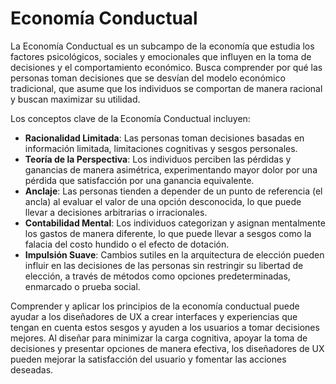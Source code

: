 # Economía Conductual

La Economía Conductual es un subcampo de la economía que estudia los factores psicológicos, sociales y emocionales que influyen en la toma de decisiones y el comportamiento económico. Busca comprender por qué las personas toman decisiones que se desvían del modelo económico tradicional, que asume que los individuos se comportan de manera racional y buscan maximizar su utilidad.

Los conceptos clave de la Economía Conductual incluyen:

- **Racionalidad Limitada**: Las personas toman decisiones basadas en información limitada, limitaciones cognitivas y sesgos personales.
- **Teoría de la Perspectiva**: Los individuos perciben las pérdidas y ganancias de manera asimétrica, experimentando mayor dolor por una pérdida que satisfacción por una ganancia equivalente.
- **Anclaje**: Las personas tienden a depender de un punto de referencia (el ancla) al evaluar el valor de una opción desconocida, lo que puede llevar a decisiones arbitrarias o irracionales.
- **Contabilidad Mental**: Los individuos categorizan y asignan mentalmente los gastos de manera diferente, lo que puede llevar a sesgos como la falacia del costo hundido o el efecto de dotación.
- **Impulsión Suave**: Cambios sutiles en la arquitectura de elección pueden influir en las decisiones de las personas sin restringir su libertad de elección, a través de métodos como opciones predeterminadas, enmarcado o prueba social.

Comprender y aplicar los principios de la economía conductual puede ayudar a los diseñadores de UX a crear interfaces y experiencias que tengan en cuenta estos sesgos y ayuden a los usuarios a tomar decisiones mejores. Al diseñar para minimizar la carga cognitiva, apoyar la toma de decisiones y presentar opciones de manera efectiva, los diseñadores de UX pueden mejorar la satisfacción del usuario y fomentar las acciones deseadas.
